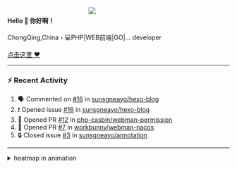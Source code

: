 

<img align="right" width="320" src="https://github-readme-stats.vercel.app/api?username=sunsgneayo&show_icons=true&text_color=24292e&bg_color=f7f4ed&hide_title=false" />


#### Hello 👋 你好啊！

ChongQing,China・💻PHP|WEB前端|GO|... developer 


[点击这里 :heart:](https://github.com/sunsgneayo)


---

### :zap: Recent Activity
<!--START_SECTION:activity-->
1. 🗣 Commented on [#16](https://github.com/sunsgneayo/hexo-blog/issues/16) in [sunsgneayo/hexo-blog](https://github.com/sunsgneayo/hexo-blog)
2. ❗ Opened issue [#16](https://github.com/sunsgneayo/hexo-blog/issues/16) in [sunsgneayo/hexo-blog](https://github.com/sunsgneayo/hexo-blog)
3. 💪 Opened PR [#12](https://github.com/php-casbin/webman-permission/pull/12) in [php-casbin/webman-permission](https://github.com/php-casbin/webman-permission)
4. 💪 Opened PR [#7](https://github.com/workbunny/webman-nacos/pull/7) in [workbunny/webman-nacos](https://github.com/workbunny/webman-nacos)
5. 🔒 Closed issue [#3](https://github.com/sunsgneayo/annotation/issues/3) in [sunsgneayo/annotation](https://github.com/sunsgneayo/annotation)
<!--END_SECTION:activity-->

---



<details>
<summary> heatmap in animation</summary>

[![github contribution grid snake animation](https://raw.githubusercontent.com/sunsgneayo/sunsgneayo/input/github-contribution-grid-snake.svg)](https://github.com/sunsgneayo)

</details>


<!--
 <details>

  <summary>contributions in 3D</summary>

 ![](https://raw.githubusercontent.com/sunsgneayo/sunsgneayo/profile-3d-contrib/profile-green.svg#gh-light-mode-only)
  ![](https://raw.githubusercontent.com/sunsgneayo/sunsgneayo/profile-3d-contrib/profile-night-green.svg#gh-dark-mode-only)

 </details>
 </p>
-->

